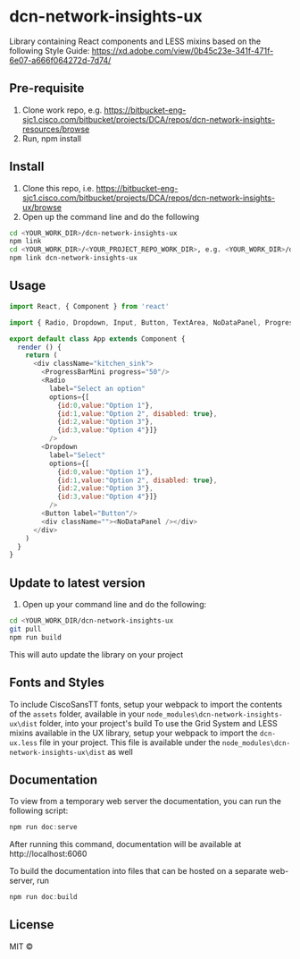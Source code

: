 # dcn-network-insights-ux

Library containing React components and LESS mixins based on the following Style Guide: https://xd.adobe.com/view/0b45c23e-341f-471f-6e07-a666f064272d-7d74/

## Pre-requisite
1. Clone work repo, e.g. https://bitbucket-eng-sjc1.cisco.com/bitbucket/projects/DCA/repos/dcn-network-insights-resources/browse
2. Run, npm install

## Install
1. Clone this repo, i.e. https://bitbucket-eng-sjc1.cisco.com/bitbucket/projects/DCA/repos/dcn-network-insights-ux/browse
2. Open up the command line and do the following
```bash
cd <YOUR_WORK_DIR>/dcn-network-insights-ux
npm link
cd <YOUR_WORK_DIR>/<YOUR_PROJECT_REPO_WORK_DIR>, e.g. <YOUR_WORK_DIR>/dcn-network-insights-resources/ui
npm link dcn-network-insights-ux
```

## Usage
```js
import React, { Component } from 'react'

import { Radio, Dropdown, Input, Button, TextArea, NoDataPanel, ProgressBar, ProgressBarMini } from 'dcn-network-insights-ux'

export default class App extends Component {
  render () {
    return (
      <div className="kitchen_sink">
        <ProgressBarMini progress="50"/>
        <Radio 
          label="Select an option"
          options={[
            {id:0,value:"Option 1"},
            {id:1,value:"Option 2", disabled: true},
            {id:2,value:"Option 3"},
            {id:3,value:"Option 4"}]}
          />
        <Dropdown 
          label="Select" 
          options={[
            {id:0,value:"Option 1"},
            {id:1,value:"Option 2", disabled: true},
            {id:2,value:"Option 3"},
            {id:3,value:"Option 4"}]}
          />
        <Button label="Button"/>
        <div className=""><NoDataPanel /></div>
      </div>
    )
  }
}
```

## Update to latest version
1. Open up your command line and do the following:
```bash
cd <YOUR_WORK_DIR/dcn-network-insights-ux
git pull
npm run build
```
This will auto update the library on your project

## Fonts and Styles
To include CiscoSansTT fonts, setup your webpack to import the contents of the `assets` folder, available in your `node_modules\dcn-network-insights-ux\dist` folder, into your project's build
To use the Grid System and LESS mixins available in the UX library, setup your webpack to import the `dcn-ux.less` file in your project. This file is available under the `node_modules\dcn-network-insights-ux\dist` as well

## Documentation
To view from a temporary web server the documentation, you can run the following script:
```js
npm run doc:serve
```
After running this command, documentation will be available at http://localhost:6060

To build the documentation into files that can be hosted on a separate web-server, run
```js
npm run doc:build
```

## License

MIT © [](https://github.com/)

